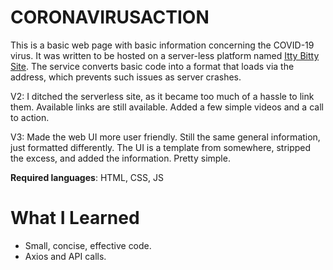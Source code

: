 # CORONAVIRUSACTION

This is a basic web page with basic information concerning the COVID-19 virus. It was written to be hosted on a server-less platform named [Itty Bitty Site](https://itty.bitty.site/edit). The service converts basic code into a format that loads via the address, which prevents such issues as server crashes.

V2: I ditched the serverless site, as it became too much of a hassle to link them. Available links are still available. Added a few simple videos and a call to action.

V3: Made the web UI more user friendly. Still the same general information, just formatted differently. The UI is a template from somewhere, stripped the excess, and added the information. Pretty simple.

**Required languages**: HTML, CSS, JS

# What I Learned

* Small, concise, effective code.
* Axios and API calls. 
